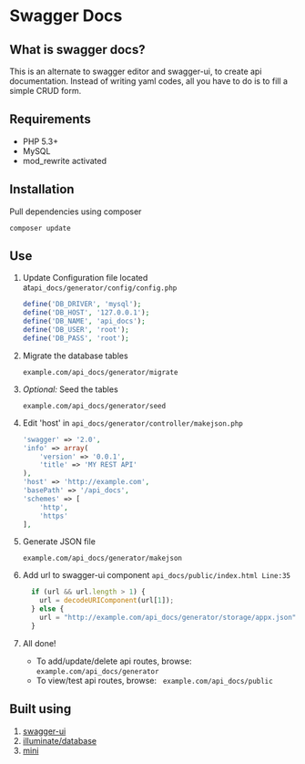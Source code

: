# Swagger Docs


## What is swagger docs?
This is an alternate to swagger editor and swagger-ui, to create api documentation. Instead of writing yaml codes,
all you have to do is to fill a simple CRUD form.


## Requirements

  - PHP 5.3+
  - MySQL
  - mod_rewrite activated


## Installation
Pull dependencies using composer

```
composer update
```


## Use
1. Update Configuration file located at```api_docs/generator/config/config.php```
    ```php
    define('DB_DRIVER', 'mysql');
    define('DB_HOST', '127.0.0.1');
    define('DB_NAME', 'api_docs');
    define('DB_USER', 'root');
    define('DB_PASS', 'root');
    ```

2. Migrate the database tables
    ```
    example.com/api_docs/generator/migrate
    ```

3. *Optional:* Seed the tables
    ```
    example.com/api_docs/generator/seed
    ```

4. Edit 'host' in ```api_docs/generator/controller/makejson.php```
    ```php
    'swagger' => '2.0',
    'info' => array(
        'version' => '0.0.1',
        'title' => 'MY REST API'
    ),
    'host' => 'http://example.com',
    'basePath' => '/api_docs',
    'schemes' => [
        'http',
        'https'
    ],
    ```
5. Generate JSON file
    ```
    example.com/api_docs/generator/makejson
    ```

6. Add url to swagger-ui component ```api_docs/public/index.html Line:35```
    ```javascript
      if (url && url.length > 1) {
        url = decodeURIComponent(url[1]);
      } else {
        url = "http://example.com/api_docs/generator/storage/appx.json";
      }
    ```
7. All done!
    * To add/update/delete api routes, browse: ```example.com/api_docs/generator```
    * To view/test api routes, browse: ``` example.com/api_docs/public```


## Built using
1. [swagger-ui](https://github.com/swagger-api/swagger-ui)
2. [illuminate/database](https://github.com/illuminate/database)
3. [mini](https://github.com/panique/mini)
